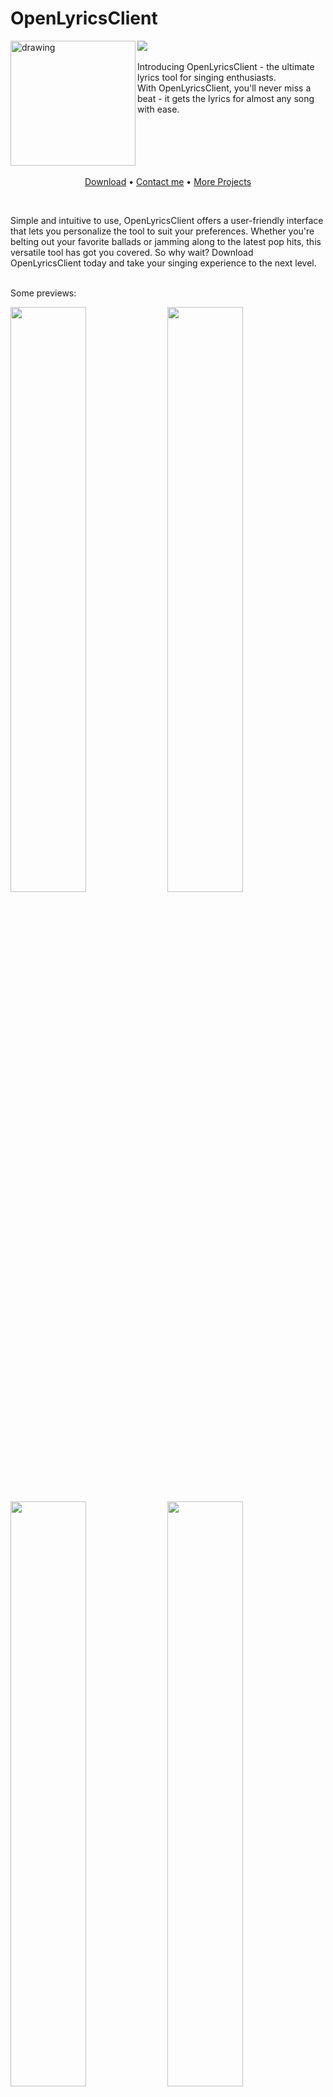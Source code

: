 # OpenLyricsClient
<img src="https://badgen.net/badge/testing/alpha/orange?icon=github" />

<img align="left" src="https://alexh.space/images/openlyricsclient/logo.png" alt="drawing" width="200"/> 
<br>
<br>
Introducing OpenLyricsClient - the ultimate lyrics tool for singing enthusiasts. <br>
With OpenLyricsClient, you'll never miss a beat - it gets the lyrics for almost any song with ease.

<br>
<br>
<br>
<br>
<br>
<br>
<p align="center">
  <a href="https://github.com/AlexanderDotH/OpenLyricsClient/releases/tag/v0.0.2">Download</a>
  <a>&#8226;</a>
  <a href="https://discordapp.com/users/241640038780239873">Contact me</a>
  <a>&#8226;</a>
  <a href="https://github.com/AlexanderDotH">More Projects</a>
</p>

<br>

Simple and intuitive to use, OpenLyricsClient offers a user-friendly interface that lets you personalize the tool to suit your preferences. Whether you're belting out your favorite ballads or jamming along to the latest pop hits, this versatile tool has got you covered. So why wait? Download OpenLyricsClient today and take your singing experience to the next level.
<br>
<br>
 
Some previews:
<p float="center">
  <img src="https://alexh.space/images/openlyricsclient/new/colorfull1-preview.png" width="49%" /> 
  <img src="https://alexh.space/images/openlyricsclient/new/dark2-preview.png" width="49%" />
  <img src="https://alexh.space/images/openlyricsclient/new/colorfull2-preview.png" width="49%" />
  <img src="https://alexh.space/images/openlyricsclient/new/dark2-preview2.png" width="49%" />
</p>

---

You want to blur some things up? Just enable it! Its 2 clicks away!
<p float="center">
  <img src="https://alexh.space/images/openlyricsclient/new/settings_blur.png" width="49%" />
  <img src="https://alexh.space/images/openlyricsclient/new/blur_preview.png" width="49%" />
</p>

---

Don't you ever want to sing along to songs in other languages? Simply use the romanization feature!

Currently Supported languages:
* Japanese
* Korean
* Russian

<p float="center">
  <img src="https://alexh.space/images/openlyricsclient/romanization_preview.png" width="70%" />
</p>

---

Lets get started by linking you spotify account:

<p float="center">
  <img src="https://alexh.space/images/openlyricsclient/spotify_preview.png" width="70%" />
</p>

<br>
Imagine reading this readme until this point
<br>
<br>

**This tool is currently in the alpha stage and will be available as soon as possible.
If you have questions go and ask me on discord: Alex.#8988**
